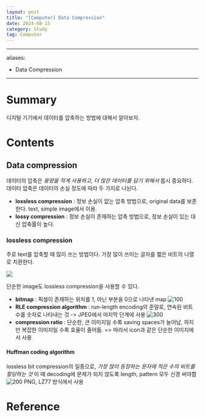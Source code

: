 ```yaml
---
layout: post
title: "[Computer] Data Compression"
date: 2024-08-15
category: Study
tag: Computer
---
```

---
aliases:
  - Data Compression
---
# Summary

디지털 기기에서 데이터를 압축하는 방법에 대해서 알아보자.
# Contents
## Data compression

데이터의 압축은 *용량을 적게 사용하고, 더 많은 데이터를 담기 위해서* 몹시 중요하다. 데이터 압축은 데이터의 손실 정도에 따라 두 가지로 나뉜다. 

- **lossless compression** : 정보 손실이 없는 압축 방법으로, original data를 보존한다. text, simple image에서 이용.
- **lossy compression** : 정보 손실이 존재하는 압축 방법으로, 정보 손실이 있는 대신 압축률이 높다.
### lossless compression

주로 text를 압축할 때 많이 쓰는 방법이다. 가장 많이 쓰이는 글자를 짧은 비트의 나열로 치환한다.

![](https://i.imgur.com/InKZei9.png)

단순한 image도 lossless compression을 사용할 수 있다.
- **bitmap** : 픽셀이 존재하는 위치를 1, 아닌 부분을 0으로 나타낸 map
![100](https://i.imgur.com/q5OMXs6.png)
- **RLE compression algorithm** : run-length encoding의 준말로, 연속된 비트 수를 숫자로 나타내는 것 -> JPEG에서 마지막 단계에 사용
![300](https://i.imgur.com/uDFD3Ww.png)
- **compression ratio** : 단순한, 큰 이미지일 수록 saving spaces가 늘어남, 하지만 복잡한 이미지일 수록 효율이 줄어듦. => 따라서 icon과 같은 단순한 이미지에서 사용
#### Huffman coding algorithm

lossless bit compression의 일종으로, *가장 많이 등장하는 문자에 적은 수의 비트를 할당하는 것*
이 때 decoding에 문제가 되지 않도록 length, pattern 모두 신경 써야함
![200](https://i.imgur.com/y4sby4Y.png)
PNG, LZ77 방식에서 사용
# Reference

